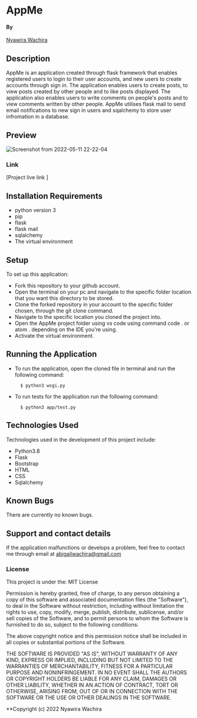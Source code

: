 # AppMe

#### By

[Nyawira Wachira](https://github.com/Nyawira-Wachira)

## Description

AppMe is an application created through flask framework that enables registered users to login to their user accounts, and new users to create accounts through sign in.
The application enables users to create posts, to view posts created by other people and to like posts displayed. The application also enables users to write comments on 
people's posts and to view comments written by other people. AppMe utilises flask mail to send email notifications to new sign in users and sqalchemy to store user infromation
in a database.

## Preview

![Screenshot from 2022-05-11 22-22-04](https://user-images.githubusercontent.com/100156865/167929993-09991b8d-26db-43ab-98f0-695d55c9fa81.png)


### Link

[Project live link ]


## Installation Requirements
* python version 3 
* pip
* flask
* flask mail
* sqlalchemy
* The virtual environment

## Setup
  To set up this application:
* Fork this repository to your github account.
* Open the terminal on your pc and navigate to the specific folder location that you want this directory to be stored.
* Clone the forked repository in your account to the specific folder chosen, through the git clone command.
* Navigate to the specific location you cloned the project into.
* Open the AppMe project folder using vs code using command code . or atom . depending on the IDE you're using.
* Activate the virtual environment.
 
## Running the Application

* To run the application, open the cloned file in terminal and run the following command:

        $ python3 wsgi.py
        

* To run tests for the application run the following command:

        $ python3 app/test.py

## Technologies Used
Technologies used in the development of this project include:

* Python3.8
* Flask
* Bootstrap
* HTML
* CSS
* Sqlalchemy

## Known Bugs
There are currently no known bugs.

## Support and contact details
If the application malfunctions or develops a problem, feel free to contact me through email at abigailwachira@gmail.com

### License

This project is under the:
MIT License

Permission is hereby granted, free of charge, to any person obtaining a copy
of this software and associated documentation files (the "Software"), to deal
in the Software without restriction, including without limitation the rights
to use, copy, modify, merge, publish, distribute, sublicense, and/or sell
copies of the Software, and to permit persons to whom the Software is
furnished to do so, subject to the following conditions:

The above copyright notice and this permission notice shall be included in all
copies or substantial portions of the Software.

THE SOFTWARE IS PROVIDED "AS IS", WITHOUT WARRANTY OF ANY KIND, EXPRESS OR
IMPLIED, INCLUDING BUT NOT LIMITED TO THE WARRANTIES OF MERCHANTABILITY,
FITNESS FOR A PARTICULAR PURPOSE AND NONINFRINGEMENT. IN NO EVENT SHALL THE
AUTHORS OR COPYRIGHT HOLDERS BE LIABLE FOR ANY CLAIM, DAMAGES OR OTHER
LIABILITY, WHETHER IN AN ACTION OF CONTRACT, TORT OR OTHERWISE, ARISING FROM,
OUT OF OR IN CONNECTION WITH THE SOFTWARE OR THE USE OR OTHER DEALINGS IN THE
SOFTWARE.

**Copyright (c) 2022 Nyawira Wachira
